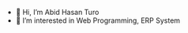 - 👋 Hi, I’m Abid Hasan Turo
- 👀 I’m interested in Web Programming, ERP System


<!---
ahturzo/ahturzo is a ✨ special ✨ repository because its `README.md` (this file) appears on your GitHub profile.
You can click the Preview link to take a look at your changes.
--->
